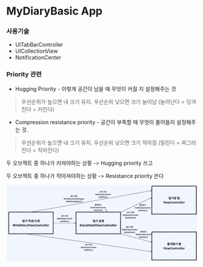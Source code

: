 #  MyDiaryBasic App

### 사용기술

- UITabBarController
- UICollectionView
- NotificationCenter

### Priority 관련

- Hugging Priority - 이렇게 공간이 남을 때 무엇이 커질 지 설정해주는 것

> 우선순위가 높으면 내 크기 유지. 우선순위 낮으면 크기 늘어남 (늘어난다 = 당겨진다 = 커진다)

- Compression resistance priority - 공간이 부족할 때 무엇이 줄어들지 설정해주는 것.

> 우선순위가 높으면 내 크기 유지. 우선순위 낮으면 크기 작아짐 (밀린다 = 찌그러진다 = 작아진다) 

두 오브젝트 중 하나가 커져야하는 상황 -> Hugging priority 쓰고 

두 오브젝트 중 하나가 작아져야하는 상황 -> Resistance priority 쓴다 

![image](./capture.png)
